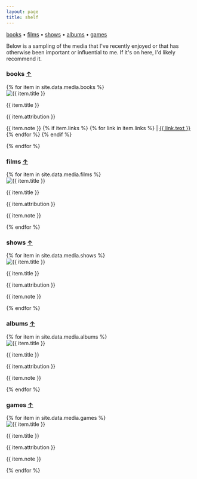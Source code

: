 ```yaml
---
layout: page
title: shelf
---
```

<nav class="shelf-nav">
  <a href="#books">books</a> •
  <a href="#films">films</a> •
  <a href="#shows">shows</a> •
  <a href="#albums">albums</a> •
  <a href="#games">games</a>
</nav>

Below is a sampling of the media that I've recently enjoyed or that has otherwise been important or influential to me. If it's on here, I'd likely recommend it.

### <span id="books">books</span> <a href="#" class="back-to-top">↑</a>
<div class="media-grid books">
{% for item in site.data.media.books %}
   <div class="media-item">
      <img src="{{ item.image }}" alt="{{ item.title }}">
      <p class="media-title">{{ item.title }}</p>
      <p class="media-attribution">{{ item.attribution }}</p>
      <p class="media-notes">
         {{ item.note }}
         {% if item.links %}
         {% for link in item.links %}
         | <a href="{{ link.url }}" target="_blank">{{ link.text }}</a>
         {% endfor %}
         {% endif %}
      </p>
   </div>
{% endfor %}
</div>

### <span id="films">films</span> <a href="#" class="back-to-top">↑</a>
<div class="media-grid films">
{% for item in site.data.media.films %}
   <div class="media-item">
      <img src="{{ item.image }}" alt="{{ item.title }}">
      <p class="media-title">{{ item.title }}</p>
      <p class="media-attribution">{{ item.attribution }}</p>
      <p class="media-notes">{{ item.note }}</p>
   </div>
{% endfor %}
</div>

### <span id="shows">shows</span> <a href="#" class="back-to-top">↑</a>
<div class="media-grid tv">
{% for item in site.data.media.shows %}
   <div class="media-item">
      <img src="{{ item.image }}" alt="{{ item.title }}">
      <p class="media-title">{{ item.title }}</p>
      <p class="media-attribution">{{ item.attribution }}</p>
      <p class="media-notes">{{ item.note }}</p>
   </div>
{% endfor %}
</div>

### <span id="albums">albums</span> <a href="#" class="back-to-top">↑</a>
<div class="media-grid music">
{% for item in site.data.media.albums %}
   <div class="media-item">
      <img src="{{ item.image }}" alt="{{ item.title }}">
      <p class="media-title">{{ item.title }}</p>
      <p class="media-attribution">{{ item.attribution }}</p>
      <p class="media-notes">{{ item.note }}</p>
   </div>
{% endfor %}
</div>

### <span id="games">games</span> <a href="#" class="back-to-top">↑</a>
<div class="media-grid games">
{% for item in site.data.media.games %}
   <div class="media-item">
      <img src="{{ item.image }}" alt="{{ item.title }}">
      <p class="media-title">{{ item.title }}</p>
      <p class="media-attribution">{{ item.attribution }}</p>
      <p class="media-notes">{{ item.note }}</p>
   </div>
{% endfor %}
</div>
